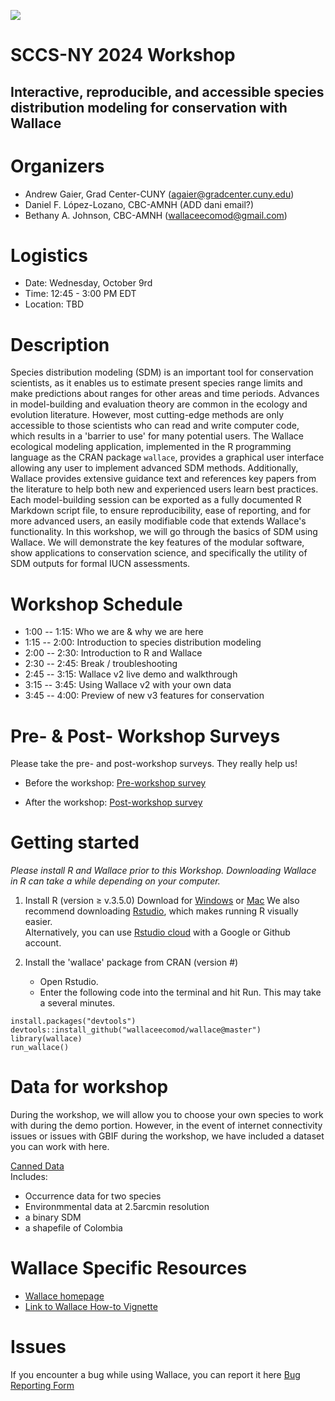 ![](logo.png)

# SCCS-NY 2024 Workshop 

## Interactive, reproducible, and accessible species distribution modeling for conservation with Wallace

# Organizers

-   Andrew Gaier, Grad Center-CUNY (agaier@gradcenter.cuny.edu)
-   Daniel F. López-Lozano, CBC-AMNH (ADD dani email?)
-   Bethany A. Johnson, CBC-AMNH (wallaceecomod@gmail.com)

# Logistics

-   Date: Wednesday, October 9rd
-   Time: 12:45 - 3:00 PM EDT
-   Location: TBD

# Description

Species distribution modeling (SDM) is an important tool for conservation scientists, as it enables us to estimate present species range limits and make predictions about ranges for other areas and time periods. Advances in model-building and evaluation theory are common in the ecology and evolution literature. However, most cutting-edge methods are only accessible to those scientists who can read and write computer code, which results in a 'barrier to use' for many potential users. The Wallace ecological modeling application, implemented in the R programming language as the CRAN package `wallace`, provides a graphical user interface allowing any user to implement advanced SDM methods. Additionally, Wallace provides extensive guidance text and references key papers from the literature to help both new and experienced users learn best practices. Each model-building session can be exported as a fully documented R Markdown script file, to ensure reproducibility, ease of reporting, and for more advanced users, an easily modifiable code that extends Wallace's functionality. In this workshop, we will go through the basics of SDM using Wallace. We will demonstrate the key features of the modular software, show applications to conservation science, and specifically the utility of SDM outputs for formal IUCN assessments.

# Workshop Schedule

-   1:00 -- 1:15: Who we are & why we are here
-   1:15 -- 2:00: Introduction to species distribution modeling
-   2:00 -- 2:30: Introduction to R and Wallace
-   2:30 -- 2:45: Break / troubleshooting
-   2:45 -- 3:15: Wallace v2 live demo and walkthrough
-   3:15 -- 3:45: Using Wallace v2 with your own data
-   3:45 -- 4:00: Preview of new v3 features for conservation

# Pre- & Post- Workshop Surveys

Please take the pre- and post-workshop surveys. They really help us!

-   Before the workshop: <a href="https://forms.gle/EzWNJmJp1oGM9W3y8" target="_blank">Pre-workshop survey</a>

-   After the workshop: <a href="https://forms.gle/2J8bXkQrBNw3x6ds8" target="_blank">Post-workshop survey</a>

# Getting started

*Please install R and Wallace prior to this Workshop. Downloading Wallace in R can take a while depending on your computer.*

1.  Install R (version ≥ v.3.5.0) Download for <a href="https://cran.r-project.org/bin/windows/base/" target="_blank">Windows</a> or <a href="https://cran.r-project.org/bin/macosx/" target="_blank">Mac</a> We also recommend downloading <a href="https://www.rstudio.com/products/rstudio/download/#download" target="_blank">Rstudio</a>, which makes running R visually easier.\
    Alternatively, you can use <a href="https://rstudio.cloud/" target="_blank">Rstudio cloud</a> with a Google or Github account.

2.  Install the 'wallace' package from CRAN (version \#)

    -   Open Rstudio.
    -   Enter the following code into the terminal and hit Run.
This may take a several minutes.  

```
install.packages("devtools")  
devtools::install_github("wallaceecomod/wallace@master")  
library(wallace)  
run_wallace()  
```

# Data for workshop
During the workshop, we will allow you to choose your own species to work with during the demo portion. However, in the event of internet connectivity issues or issues with GBIF during the workshop, we have included a dataset you can work with here.

<a href="https://drive.google.com/drive/folders/1oqBpCfFLlUUAMtg_63JUX5jpfGgdnw20?usp=sharing" target="_blank">Canned Data</a>  
Includes:  
- Occurrence data for two species  
- Environmmental data at 2.5arcmin resolution  
- a binary SDM  
- a shapefile of Colombia  

# Wallace Specific Resources

-   <a href="https://wallaceecomod.github.io/" target="_blank">Wallace homepage</a>
-   <a href="https://wallaceecomod.github.io/wallace/articles/tutorial-v2.html" target="_blank">Link to Wallace How-to Vignette</a>

# Issues

If you encounter a bug while using Wallace, you can report it here <a href="https://forms.gle/QWbPup6FxNZTqzjY6" target="_blank">Bug Reporting Form</a>


